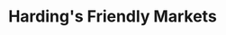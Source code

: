 ---
title: "Harding's Friendly Markets"
url: /cassopolis/hardings-friendly-markets/
shop: Lebensmittel
---